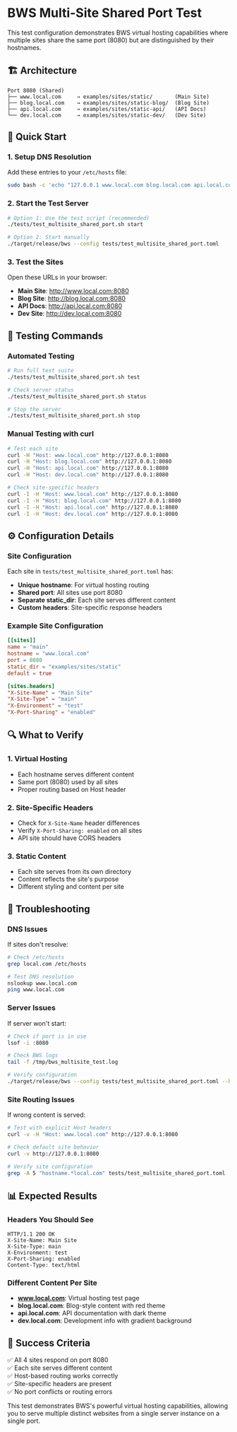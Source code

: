 # BWS Multi-Site Shared Port Test

This test configuration demonstrates BWS virtual hosting capabilities where multiple sites share the same port (8080) but are distinguished by their hostnames.

## 🏗️ Architecture

```
Port 8080 (Shared)
├── www.local.com     → examples/sites/static/       (Main Site)
├── blog.local.com    → examples/sites/static-blog/  (Blog Site)
├── api.local.com     → examples/sites/static-api/   (API Docs)
└── dev.local.com     → examples/sites/static-dev/   (Dev Site)
```

## 🚀 Quick Start

### 1. Setup DNS Resolution

Add these entries to your `/etc/hosts` file:

```bash
sudo bash -c 'echo "127.0.0.1 www.local.com blog.local.com api.local.com dev.local.com" >> /etc/hosts'
```

### 2. Start the Test Server

```bash
# Option 1: Use the test script (recommended)
./tests/test_multisite_shared_port.sh start

# Option 2: Start manually
./target/release/bws --config tests/test_multisite_shared_port.toml
```

### 3. Test the Sites

Open these URLs in your browser:

- **Main Site**: http://www.local.com:8080
- **Blog Site**: http://blog.local.com:8080  
- **API Docs**: http://api.local.com:8080
- **Dev Site**: http://dev.local.com:8080

## 🧪 Testing Commands

### Automated Testing

```bash
# Run full test suite
./tests/test_multisite_shared_port.sh test

# Check server status
./tests/test_multisite_shared_port.sh status

# Stop the server
./tests/test_multisite_shared_port.sh stop
```

### Manual Testing with curl

```bash
# Test each site
curl -H "Host: www.local.com" http://127.0.0.1:8080
curl -H "Host: blog.local.com" http://127.0.0.1:8080
curl -H "Host: api.local.com" http://127.0.0.1:8080
curl -H "Host: dev.local.com" http://127.0.0.1:8080

# Check site-specific headers
curl -I -H "Host: www.local.com" http://127.0.0.1:8080
curl -I -H "Host: blog.local.com" http://127.0.0.1:8080
curl -I -H "Host: api.local.com" http://127.0.0.1:8080
curl -I -H "Host: dev.local.com" http://127.0.0.1:8080
```

## ⚙️ Configuration Details

### Site Configuration

Each site in `tests/test_multisite_shared_port.toml` has:

- **Unique hostname**: For virtual hosting routing
- **Shared port**: All sites use port 8080
- **Separate static_dir**: Each site serves different content
- **Custom headers**: Site-specific response headers

### Example Site Configuration

```toml
[[sites]]
name = "main"
hostname = "www.local.com"
port = 8080
static_dir = "examples/sites/static"
default = true

[sites.headers]
"X-Site-Name" = "Main Site"
"X-Site-Type" = "main"
"X-Environment" = "test"
"X-Port-Sharing" = "enabled"
```

## 🔍 What to Verify

### 1. Virtual Hosting
- Each hostname serves different content
- Same port (8080) used by all sites
- Proper routing based on Host header

### 2. Site-Specific Headers
- Check for `X-Site-Name` header differences
- Verify `X-Port-Sharing: enabled` on all sites
- API site should have CORS headers

### 3. Static Content
- Each site serves from its own directory
- Content reflects the site's purpose
- Different styling and content per site

## 🐛 Troubleshooting

### DNS Issues

If sites don't resolve:

```bash
# Check /etc/hosts
grep local.com /etc/hosts

# Test DNS resolution
nslookup www.local.com
ping www.local.com
```

### Server Issues

If server won't start:

```bash
# Check if port is in use
lsof -i :8080

# Check BWS logs
tail -f /tmp/bws_multisite_test.log

# Verify configuration
./target/release/bws --config tests/test_multisite_shared_port.toml --help
```

### Site Routing Issues

If wrong content is served:

```bash
# Test with explicit Host headers
curl -v -H "Host: www.local.com" http://127.0.0.1:8080

# Check default site behavior
curl -v http://127.0.0.1:8080

# Verify site configuration
grep -A 5 "hostname.*local.com" tests/test_multisite_shared_port.toml
```

## 📊 Expected Results

### Headers You Should See

```http
HTTP/1.1 200 OK
X-Site-Name: Main Site
X-Site-Type: main
X-Environment: test
X-Port-Sharing: enabled
Content-Type: text/html
```

### Different Content Per Site

- **www.local.com**: Virtual hosting test page
- **blog.local.com**: Blog-style content with red theme
- **api.local.com**: API documentation with dark theme
- **dev.local.com**: Development info with gradient background

## 🎯 Success Criteria

✅ All 4 sites respond on port 8080  
✅ Each site serves different content  
✅ Host-based routing works correctly  
✅ Site-specific headers are present  
✅ No port conflicts or routing errors  

This test demonstrates BWS's powerful virtual hosting capabilities, allowing you to serve multiple distinct websites from a single server instance on a single port.
